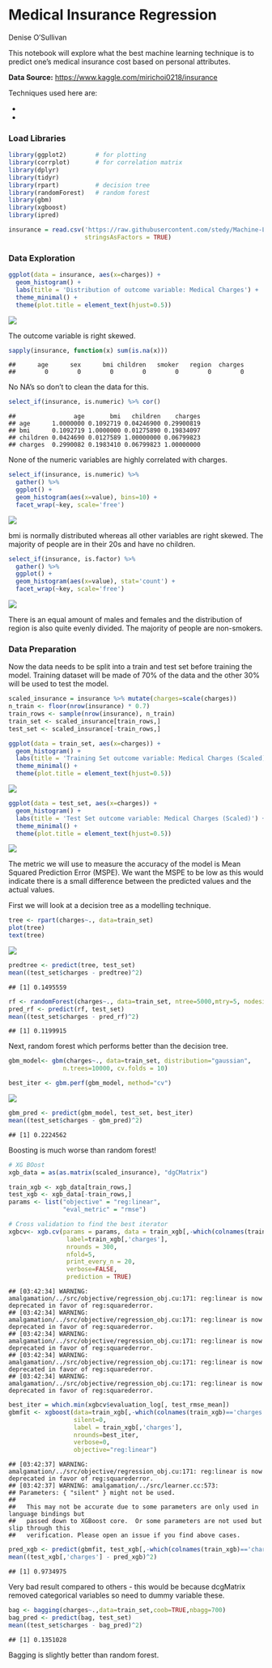 Medical Insurance Regression
================
Denise O’Sullivan

This notebook will explore what the best machine learning technique is
to predict one’s medical insurance cost based on personal attributes.

**Data Source:** <https://www.kaggle.com/mirichoi0218/insurance>

Techniques used here are:

  - 
  - 
### Load Libraries

``` r
library(ggplot2)        # for plotting
library(corrplot)       # for correlation matrix
library(dplyr)
library(tidyr)
library(rpart)          # decision tree
library(randomForest)   # random forest
library(gbm)
library(xgboost)
library(ipred)
```

``` r
insurance = read.csv('https://raw.githubusercontent.com/stedy/Machine-Learning-with-R-datasets/master/insurance.csv',
                     stringsAsFactors = TRUE)
```

### Data Exploration

``` r
ggplot(data = insurance, aes(x=charges)) +
  geom_histogram() +
  labs(title = 'Distribution of outcome variable: Medical Charges') +
  theme_minimal() +
  theme(plot.title = element_text(hjust=0.5))
```

![](regression_medical_insurance_files/figure-gfm/plot%20outcome%20variable-1.png)<!-- -->

The outcome variable is right skewed.

``` r
sapply(insurance, function(x) sum(is.na(x)))
```

    ##      age      sex      bmi children   smoker   region  charges 
    ##        0        0        0        0        0        0        0

No NA’s so don’t to clean the data for this.

``` r
select_if(insurance, is.numeric) %>% cor()
```

    ##                age       bmi   children    charges
    ## age      1.0000000 0.1092719 0.04246900 0.29900819
    ## bmi      0.1092719 1.0000000 0.01275890 0.19834097
    ## children 0.0424690 0.0127589 1.00000000 0.06799823
    ## charges  0.2990082 0.1983410 0.06799823 1.00000000

None of the numeric variables are highly correlated with charges.

``` r
select_if(insurance, is.numeric) %>% 
  gather() %>%
  ggplot() +
  geom_histogram(aes(x=value), bins=10) + 
  facet_wrap(~key, scale='free')
```

![](regression_medical_insurance_files/figure-gfm/plotting%20numeric%20variables-1.png)<!-- -->

bmi is normally distributed whereas all other variables are right
skewed. The majority of people are in their 20s and have no children.

``` r
select_if(insurance, is.factor) %>% 
  gather() %>%
  ggplot() +
  geom_histogram(aes(x=value), stat='count') + 
  facet_wrap(~key, scale='free')
```

![](regression_medical_insurance_files/figure-gfm/plot%20categorical%20variables-1.png)<!-- -->

There is an equal amount of males and females and the distribution of
region is also quite evenly divided. The majority of people are
non-smokers.

### Data Preparation

Now the data needs to be split into a train and test set before training
the model. Training dataset will be made of 70% of the data and the
other 30% will be used to test the model.

``` r
scaled_insurance = insurance %>% mutate(charges=scale(charges))
n_train <- floor(nrow(insurance) * 0.7)
train_rows <- sample(nrow(insurance), n_train)
train_set <- scaled_insurance[train_rows,]
test_set <- scaled_insurance[-train_rows,]

ggplot(data = train_set, aes(x=charges)) +
  geom_histogram() +
  labs(title = 'Training Set outcome variable: Medical Charges (Scaled)') +
  theme_minimal() +
  theme(plot.title = element_text(hjust=0.5))
```

![](regression_medical_insurance_files/figure-gfm/train%20and%20test-1.png)<!-- -->

``` r
ggplot(data = test_set, aes(x=charges)) +
  geom_histogram() +
  labs(title = 'Test Set outcome variable: Medical Charges (Scaled)') +
  theme_minimal() +
  theme(plot.title = element_text(hjust=0.5))
```

![](regression_medical_insurance_files/figure-gfm/train%20and%20test-2.png)<!-- -->

The metric we will use to measure the accuracy of the model is Mean
Squared Prediction Error (MSPE). We want the MSPE to be low as this
would indicate there is a small difference between the predicted values
and the actual values.

First we will look at a decision tree as a modelling technique.

``` r
tree <- rpart(charges~., data=train_set)
plot(tree)
text(tree)
```

![](regression_medical_insurance_files/figure-gfm/decision%20tree-1.png)<!-- -->

``` r
predtree <- predict(tree, test_set)
mean((test_set$charges - predtree)^2)
```

    ## [1] 0.1495559

``` r
rf <- randomForest(charges~., data=train_set, ntree=5000,mtry=5, nodesize=20)
pred_rf <- predict(rf, test_set)
mean((test_set$charges - pred_rf)^2)
```

    ## [1] 0.1199915

Next, random forest which performs better than the decision tree.

``` r
gbm_model<- gbm(charges~., data=train_set, distribution="gaussian",
               n.trees=10000, cv.folds = 10)

best_iter <- gbm.perf(gbm_model, method="cv")
```

![](regression_medical_insurance_files/figure-gfm/boosting-1.png)<!-- -->

``` r
gbm_pred <- predict(gbm_model, test_set, best_iter)
mean((test_set$charges - gbm_pred)^2)
```

    ## [1] 0.2224562

Boosting is much worse than random forest\!

``` r
# XG BOost
xgb_data = as(as.matrix(scaled_insurance), "dgCMatrix")

train_xgb <- xgb_data[train_rows,]
test_xgb <- xgb_data[-train_rows,]
params <- list("objective" = "reg:linear",
               "eval_metric" = "rmse")

# Cross validation to find the best iterator
xgbcv<- xgb.cv(params = params, data = train_xgb[,-which(colnames(train_xgb)=='charges')],
                label=train_xgb[,'charges'],
                nrounds = 300,
                nfold=5,
                print_every_n = 20,
                verbose=FALSE, 
                prediction = TRUE)
```

    ## [03:42:34] WARNING: amalgamation/../src/objective/regression_obj.cu:171: reg:linear is now deprecated in favor of reg:squarederror.
    ## [03:42:34] WARNING: amalgamation/../src/objective/regression_obj.cu:171: reg:linear is now deprecated in favor of reg:squarederror.
    ## [03:42:34] WARNING: amalgamation/../src/objective/regression_obj.cu:171: reg:linear is now deprecated in favor of reg:squarederror.
    ## [03:42:34] WARNING: amalgamation/../src/objective/regression_obj.cu:171: reg:linear is now deprecated in favor of reg:squarederror.
    ## [03:42:34] WARNING: amalgamation/../src/objective/regression_obj.cu:171: reg:linear is now deprecated in favor of reg:squarederror.

``` r
best_iter = which.min(xgbcv$evaluation_log[, test_rmse_mean])
gbmfit <- xgboost(data=train_xgb[,-which(colnames(train_xgb)=='charges')], 
                  silent=0,
                  label = train_xgb[,'charges'], 
                  nrounds=best_iter,
                  verbose=0, 
                  objective="reg:linear")
```

    ## [03:42:37] WARNING: amalgamation/../src/objective/regression_obj.cu:171: reg:linear is now deprecated in favor of reg:squarederror.
    ## [03:42:37] WARNING: amalgamation/../src/learner.cc:573: 
    ## Parameters: { "silent" } might not be used.
    ## 
    ##   This may not be accurate due to some parameters are only used in language bindings but
    ##   passed down to XGBoost core.  Or some parameters are not used but slip through this
    ##   verification. Please open an issue if you find above cases.

``` r
pred_xgb <- predict(gbmfit, test_xgb[,-which(colnames(train_xgb)=='charges')])
mean((test_xgb[,'charges'] - pred_xgb)^2)
```

    ## [1] 0.9734975

Very bad result compared to others - this would be because dcgMatrix
removed categorical variables so need to dummy variable these.

``` r
bag <- bagging(charges~.,data=train_set,coob=TRUE,nbagg=700)
bag_pred <- predict(bag, test_set)
mean((test_set$charges - bag_pred)^2)
```

    ## [1] 0.1351028

Bagging is slightly better than random forest.
